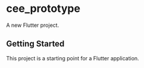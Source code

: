 # cee_prototype

A new Flutter project.

## Getting Started

This project is a starting point for a Flutter application.
